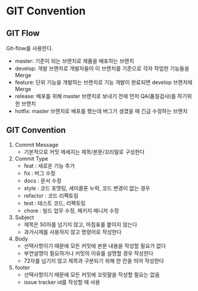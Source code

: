 # GIT Convention
## GIT Flow
Git-flow를 사용한다.
* master: 기준이 되는 브랜치로 제품을 배포하는 브랜치
* develop: 개발 브랜치로 개발자들이 이 브랜치를 기준으로 각자 작업한 기능들을 Merge
* feature: 단위 기능을 개발하는 브랜치로 기능 개발이 완료되면 develop 브랜치에 Merge
* release: 배포를 위해 master 브랜치로 보내기 전에 먼저 QA(품질검사)를 하기위한 브랜치
* hotfix: master 브랜치로 배포를 했는데 버그가 생겼을 때 긴급 수정하는 브랜치

## GIT Convention
1. Commit Message
   * 기본적으로 커밋 메세지는 제목/본문/꼬리말로 구성한다
2. Commit Type
   * feat : 새로운 기능 추가
   * fix : 버그 수정
   * docs : 문서 수정
   * style : 코드 포맷팅, 세미콜론 누락, 코드 변경이 없는 경우
   * refactor : 코드 리펙토링
   * test : 테스트 코드, 리펙토링
   * chore : 빌드 업무 수정, 패키지 매니저 수정
3. Subject
   * 제목은 50자를 넘기지 않고, 마침표를 붙이지 않는다
   * 과거시제를 사용하지 않고 명령어로 작성한다
4. Body
   * 선택사항이기 때문에 모든 커밋에 본문 내용을 작성할 필요가 없다
   * 부연설명이 필요하거나 커밋의 이유를 설명할 경우 작성한다
   * 72자를 넘기지 않고 제목과 구분되기 위해 한 칸을 띄어 작성한다
5. footer
   * 선택사항이기 때문에 모든 커밋에 꼬릿말을 작성할 필요는 없음
   * issue tracker id를 작성할 때 사용